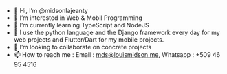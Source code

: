 - 👋 Hi, I’m @midsonlajeanty
- 👀 I’m interested in Web & Mobil Programming
- 🌱 I’m currently learning TypeScript and NodeJS
- 🌱 I use the python language and the Django framework every day for my web projects and Flutter/Dart for my mobile projects.
- 💞️ I’m looking to collaborate on concrete projects
- 📫 How to reach me : Email : mds@louismidson.me, Whatsapp : +509 46 95 4516
<!---
louismidsonlajeanty/louismidsonlajeanty is a ✨ special ✨ repository because its `README.md` (this file) appears on your GitHub profile.
You can click the Preview link to take a look at your changes.
--->
